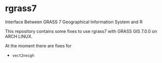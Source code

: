 # rgrass7
Interface Between GRASS 7 Geographical Information System and R

This repository contains some fixes to use rgrass7 with GRASS GIS 7.0.0 on ARCH LINUX.

At the moment there are fixes for 
- `vect2neigh`
